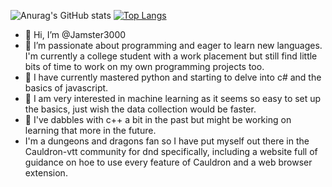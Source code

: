![Anurag's GitHub stats](https://github-readme-stats.vercel.app/api?username=jamster3000&show_icons=true&theme=synthwave)
[![Top Langs](https://github-readme-stats.vercel.app/api/top-langs/?username=jamster3000)](https://github.com/anuraghazra/github-readme-stats)
- 👋 Hi, I’m @Jamster3000
- 👀 I’m passionate about programming and eager to learn new languages. I'm currently a college student with a work placement but still find little bits of time to work on my own programming projects too.
- 🌿 I have currently mastered python and starting to delve into c# and the basics of javascript.
- 🍂 I am very interested in machine learning as it seems so easy to set up the basics, just wish the data collection would be faster.
- 🌱 I've dabbles with c++ a bit in the past but might be working on learning that more in the future.
- I'm a dungeons and dragons fan so I have put myself out there in the Cauldron-vtt community for dnd specifically, including a website full of guidance on hoe to use every feature of Cauldron and a web browser extension.
